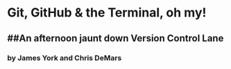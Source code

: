 
# Git, GitHub & the Terminal, oh my!

##An afternoon jaunt down Version Control Lane
---

### by James York and Chris DeMars
